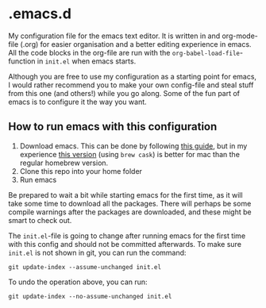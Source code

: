 # .emacs.d
My configuration file for the emacs text editor. It is written in and org-mode-file (.org) for easier organisation and a better editing experience in emacs. All the code blocks in the org-file are run with the `org-babel-load-file`-function in `init.el` when emacs starts.

Although you are free to use my configuration as a starting point for emacs, I would rather recommend you to make your own config-file and steal stuff from this one (and others!) while you go along. Some of the fun part of emacs is to configure it the way you want.

## How to run emacs with this configuration
1. Download emacs. This can be done by following [this guide](https://www.gnu.org/software/emacs/download.html), but in my experience [this version](https://github.com/railwaycat/homebrew-emacsmacport) (using `brew cask`) is better for mac than the regular homebrew version.
2. Clone this repo into your home folder
3. Run emacs

Be prepared to wait a bit while starting emacs for the first time, as it will take some time to download all the packages. There will perhaps be some compile warnings after the packages are downloaded, and these might be smart to check out.

The `init.el`-file is going to change after running emacs for the first time with this config and should not be committed afterwards. To make sure `init.el` is not shown in git, you can run the command:
```
git update-index --assume-unchanged init.el
```
To undo the operation above, you can run:
```
git update-index --no-assume-unchanged init.el
```
